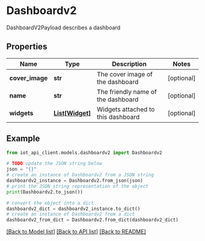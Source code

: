 # Dashboardv2

DashboardV2Payload describes a dashboard

## Properties

Name | Type | Description | Notes
------------ | ------------- | ------------- | -------------
**cover_image** | **str** | The cover image of the dashboard | [optional] 
**name** | **str** | The friendly name of the dashboard | [optional] 
**widgets** | [**List[Widget]**](Widget.md) | Widgets attached to this dashboard | [optional] 

## Example

```python
from iot_api_client.models.dashboardv2 import Dashboardv2

# TODO update the JSON string below
json = "{}"
# create an instance of Dashboardv2 from a JSON string
dashboardv2_instance = Dashboardv2.from_json(json)
# print the JSON string representation of the object
print(Dashboardv2.to_json())

# convert the object into a dict
dashboardv2_dict = dashboardv2_instance.to_dict()
# create an instance of Dashboardv2 from a dict
dashboardv2_from_dict = Dashboardv2.from_dict(dashboardv2_dict)
```
[[Back to Model list]](../README.md#documentation-for-models) [[Back to API list]](../README.md#documentation-for-api-endpoints) [[Back to README]](../README.md)


